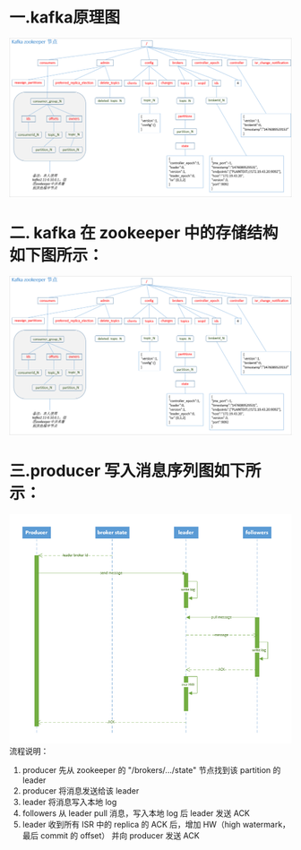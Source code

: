# 一.kafka原理图

![img_1.png](img_1.png)

# 二. kafka 在 zookeeper 中的存储结构如下图所示：

![img_1.png](img_1.png)

# 三.producer 写入消息序列图如下所示：

![img_2.png](img_2.png)
流程说明：
1. producer 先从 zookeeper 的 "/brokers/.../state" 节点找到该 partition 的 leader
2. producer 将消息发送给该 leader
3. leader 将消息写入本地 log
4. followers 从 leader pull 消息，写入本地 log 后 leader 发送 ACK
5. leader 收到所有 ISR 中的 replica 的 ACK 后，增加 HW（high watermark，最后 commit 的 offset） 并向 producer 发送 ACK